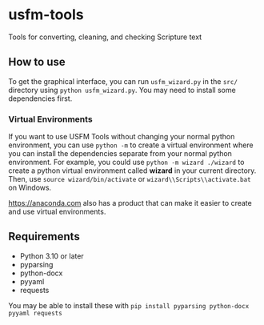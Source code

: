 # usfm-tools
Tools for converting, cleaning, and checking Scripture text

## How to use
To get the graphical interface, you can run `usfm_wizard.py` in the `src/` directory using `python usfm_wizard.py`. You may need to install some dependencies first.

### Virtual Environments
If you want to use USFM Tools without changing your normal python environment, you can use `python -m` to create a virtual environment where you can install the dependencies separate from your normal python environment. For example, you could use `python -m wizard ./wizard` to create a python virtual environment called **wizard** in your current directory.
Then, use `source wizard/bin/activate` or `wizard\\Scripts\\activate.bat` on Windows.

https://anaconda.com also has a product that can make it easier to create and use virtual environments.

## Requirements
- Python 3.10 or later
- pyparsing
- python-docx
- pyyaml
- requests

You may be able to install these with `pip install pyparsing python-docx pyyaml requests`
